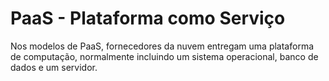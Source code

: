 # PaaS - Plataforma como Serviço

Nos modelos de PaaS, fornecedores da nuvem entregam uma plataforma de computação, normalmente incluindo um sistema operacional, banco de dados e um servidor.
